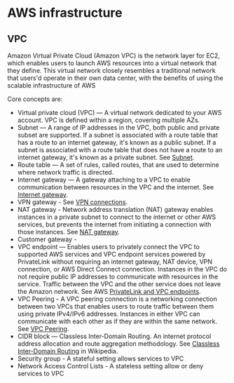 # AWS infrastructure

## VPC

Amazon Virtual Private Cloud (Amazon VPC) is the network layer for EC2, which enables users to launch AWS resources into a virtual network that they define. This virtual network closely resembles a traditional network that users'd operate in their own data center, with the benefits of using the scalable infrastructure of AWS

Core concepts are:
- Virtual private cloud (VPC) — A virtual network dedicated to your AWS account. VPC is defined within a region, covering multiple AZs.
- Subnet — A range of IP addresses in the VPC, both public and private subset are supported. If a subnet is associated with a route table that has a route to an internet gateway, it's known as a public subnet. If a subnet is associated with a route table that does not have a route to an internet gateway, it's known as a private subnet. See [Subnet](https://docs.aws.amazon.com/vpc/latest/userguide/VPC_Subnets.html).
- Route table — A set of rules, called routes, that are used to determine where network traffic is directed.
- Internet gateway — A gateway attaching to a VPC to enable communication between resources in the VPC and the internet. See [Internet gateway](https://docs.aws.amazon.com/vpc/latest/userguide/VPC_Internet_Gateway.html).
- VPN gateway - See [VPN connections](https://docs.aws.amazon.com/vpc/latest/userguide/vpn-connections.html).
- NAT gateway - Network address translation (NAT) gateway enables instances in a private subnet to connect to the internet or other AWS services, but prevents the internet from initiating a connection with those instances. See [NAT gateway](https://docs.aws.amazon.com/vpc/latest/userguide/vpc-nat-gateway.html).
- Customer gateway -
- VPC endpoint — Enables users to privately connect the VPC to supported AWS services and VPC endpoint services powered by PrivateLink without requiring an internet gateway, NAT device, VPN connection, or AWS Direct Connect connection. Instances in the VPC do not require public IP addresses to communicate with resources in the service. Traffic between the VPC and the other service does not leave the Amazon network. See AWS [PrivateLink and VPC endpoints](https://docs.aws.amazon.com/vpc/latest/userguide/endpoint-services-overview.html).
- VPC Peering - A VPC peering connection is a networking connection between two VPCs that enables users to route traffic between them using private IPv4/IPv6 addresses. Instances in either VPC can communicate with each other as if they are within the same network. See [VPC Peering](https://docs.aws.amazon.com/vpc/latest/peering/what-is-vpc-peering.html).
- CIDR block — Classless Inter-Domain Routing. An internet protocol address allocation and route aggregation methodology. See [Classless Inter-Domain Routing](http://en.wikipedia.org/wiki/CIDR_notation) in Wikipedia.
- Security group - A stateful setting allows services to VPC
- Network Access Control Lists - A stateless setting allow or deny services to VPC
